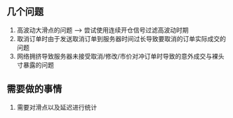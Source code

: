 ## 几个问题
1. 高波动大滑点的问题 --> 尝试使用连续开仓信号过滤高波动时期
2. 取消订单时由于发送取消订单到服务器时间过长导致要取消的订单实际成交的问题
3. 网络拥挤导致服务器未接受取消/修改/市价对冲订单时导致的意外成交与裸头寸暴露的问题

## 需要做的事情
1. 需要对滑点以及延迟进行统计